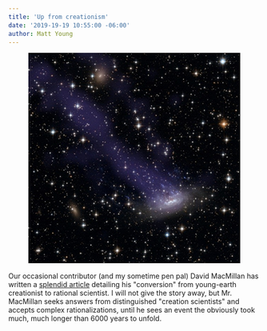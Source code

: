 ```yaml
---
title: 'Up from creationism'
date: '2019-19-19 10:55:00 -06:00'
author: Matt Young
---
```

<figure>
<img src="/uploads/2019/Chandra_Image_600.jpg" alt="Galaxy"/>
<figcaption>
</figcaption>
</figure>
Our occasional contributor (and my sometime pen pal) David MacMillan has written a <a href="https://medium.com/@davidstarlingm/path-across-the-stars-e8dbf93e4405">splendid article</a> detailing his "conversion" from young-earth creationist to rational scientist. I will not give the story away, but Mr. MacMillan seeks answers from distinguished "creation scientists" and accepts complex rationalizations, until he sees an event the obviously took much, much longer than 6000 years to unfold. 

